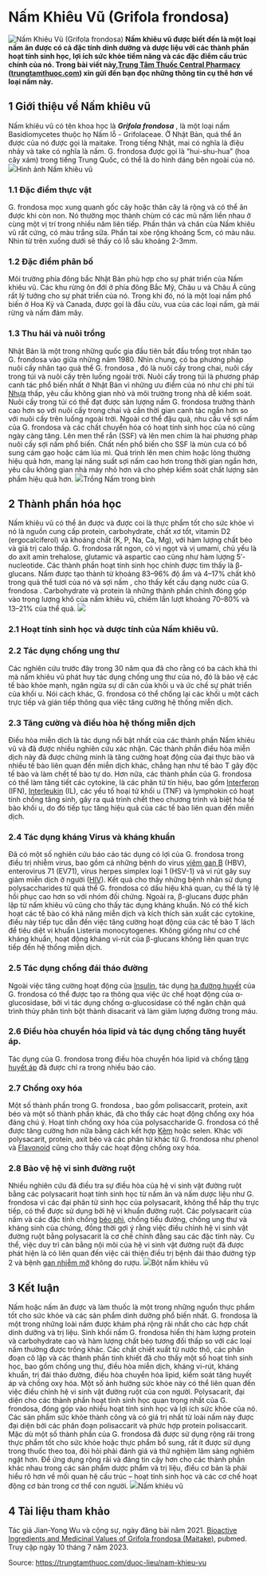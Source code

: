 # Nấm Khiêu Vũ (Grifola frondosa)

![Nấm Khiêu Vũ \(Grifola frondosa\)](https://trungtamthuoc.com/images/others/nam-khieu-vu-3-0220.jpg)
**Nấm khiêu vũ được biết đến là một loại nấm ăn được có cả đặc tính dinh dưỡng và dược liệu với các thành phần hoạt tính sinh học, lợi ích sức khỏe tiềm năng và các đặc điểm cấu trúc chính của nó. Trong bài viết này,[Trung Tâm Thuốc Central Pharmacy](https://trungtamthuoc.com/ "Trung Tâm Thuốc Central Pharmacy") ([trungtamthuoc.com](https://trungtamthuoc.com/ "trungtamthuoc.com")) xin gửi đến bạn đọc những thông tin cụ thể hơn về loại nấm này.**
##  1 Giới thiệu về Nấm khiêu vũ
Nấm khiêu vũ có tên khoa học là _**Grifola frondosa**_ , là một loại nấm Basidiomycetes thuộc họ Nấm lỗ - Grifolaceae. Ở Nhật Bản, quả thể ăn được của nó được gọi là maitake.
Trong tiếng Nhật, mai có nghĩa là điệu nhảy và take có nghĩa là nấm. G. frondosa được gọi là “hui-shu-hua” (hoa cây xám) trong tiếng Trung Quốc, có thể là do hình dáng bên ngoài của nó. 
![](https://trungtamthuoc.com/images/item/nam-khieu-vu-1.jpg)Hình ảnh Nấm khiêu vũ
### 1.1 Đặc điểm thực vật
G. frondosa mọc xung quanh gốc cây hoặc thân cây lá rộng và có thể ăn được khi còn non.
Nó thường mọc thành chùm có các mũ nấm liền nhau ở cùng một vị trí trong nhiều năm liên tiếp. Phần thân và chân của Nấm khiêu vũ rất cứng, có màu trắng sữa. Phần tai xòe rộng khoảng 5cm, có màu nâu. Nhìn từ trên xuống dưới sẽ thấy có lỗ sâu khoảng 2-3mm.
### 1.2 Đặc điểm phân bố
Môi trường phía đông bắc Nhật Bản phù hợp cho sự phát triển của Nấm khiêu vũ. Các khu rừng ôn đới ở phía đông Bắc Mỹ, Châu u và Châu Á cũng rất lý tưởng cho sự phát triển của nó. Trong khi đó, nó là một loại nấm phổ biến ở Hoa Kỳ và Canada, được gọi là đầu cừu, vua của các loại nấm, gà mái rừng và nấm đám mây.
### 1.3 Thu hái và nuôi trồng
Nhật Bản là một trong những quốc gia đầu tiên bắt đầu trồng trọt nhân tạo G. frondosa vào giữa những năm 1980. Nhìn chung, có ba phương pháp nuôi cấy nhân tạo quả thể G. frondosa , đó là nuôi cấy trong chai, nuôi cấy trong túi và nuôi cấy trên luống ngoài trời. Nuôi cấy trong túi là phương pháp canh tác phổ biến nhất ở Nhật Bản vì những ưu điểm của nó như chi phí túi [Nhựa](https://trungtamthuoc.com/hoat-chat/nhua "Nhựa") thấp, yêu cầu không gian nhỏ và môi trường trong nhà dễ kiểm soát. Nuôi cấy trong túi có thể đạt được sản lượng nấm G. frondosa trưởng thành cao hơn so với nuôi cấy trong chai và cần thời gian canh tác ngắn hơn so với nuôi cấy trên luống ngoài trời.
Ngoài cơ thể đậu quả, nhu cầu về sợi nấm của G. frondosa và các chất chuyển hóa có hoạt tính sinh học của nó cũng ngày càng tăng. Lên men thể rắn (SSF) và lên men chìm là hai phương pháp nuôi cấy sợi nấm phổ biến. Chất nền phổ biến cho SSF là mùn cưa có bổ sung cám gạo hoặc cám lúa mì. Quá trình lên men chìm hoặc lỏng thường hiệu quả hơn, mang lại năng suất sợi nấm cao hơn trong thời gian ngắn hơn, yêu cầu không gian nhà máy nhỏ hơn và cho phép kiểm soát chất lượng sản phẩm hiệu quả hơn.
![](https://trungtamthuoc.com/images/item/nam-khieu-vu-2.jpg)Trồng Nấm trong bình
##  2 Thành phần hóa học
Nấm khiêu vũ có thể ăn được và được coi là thực phẩm tốt cho sức khỏe vì nó là nguồn cung cấp protein, carbohydrate, chất xơ tốt, vitamin D2 (ergocalciferol) và khoáng chất (K, P, Na, Ca, Mg), với hàm lượng chất béo và giá trị calo thấp. G. frondosa rất ngon, có vị ngọt và vị umami, chủ yếu là do axit amin trehalose, glutamic và aspartic cao cũng như hàm lượng 5′-nucleotide. Các thành phần hoạt tính sinh học chính được tìm thấy là β-glucans.
Nấm được tạo thành từ khoảng 83–96% độ ẩm và 4–17% chất khô trong quả thể tươi của nó và sợi nấm , cho thấy kết cấu dạng nước của G. frondosa . Carbohydrate và protein là những thành phần chính đóng góp vào trọng lượng khô của nấm khiêu vũ, chiếm lần lượt khoảng 70–80% và 13–21% của thể quả.
![](https://trungtamthuoc.com/images/item/nam-khieu-vu-4.jpg)
### 2.1 Hoạt tính sinh học và dược tính của Nấm khiêu vũ.
### 2.2 Tác dụng chống ung thư
Các nghiên cứu trước đây trong 30 năm qua đã cho rằng có ba cách khả thi mà nấm khiêu vũ phát huy tác dụng chống ung thư của nó, đó là bảo vệ các tế bào khỏe mạnh, ngăn ngừa sự di căn của khối u và ức chế sự phát triển của khối u. Nói cách khác, G. frondosa có thể chống lại các khối u một cách trực tiếp và gián tiếp thông qua việc tăng cường hệ thống miễn dịch.
### 2.3 Tăng cường và điều hòa hệ thống miễn dịch
Điều hòa miễn dịch là tác dụng nổi bật nhất của các thành phần Nấm khiêu vũ và đã được nhiều nghiên cứu xác nhận. Các thành phần điều hòa miễn dịch này đã được chứng minh là tăng cường hoạt động của đại thực bào và nhiều tế bào liên quan đến miễn dịch khác, chẳng hạn như tế bào T gây độc tế bào và làm chết tế bào tự do. Hơn nữa, các thành phần của G. frondosa có thể làm tăng tiết các cytokine, là các phân tử tín hiệu, bao gồm [Interferon](https://trungtamthuoc.com/hoat-chat/interferon "Interferon") (IFN), [Interleukin](https://trungtamthuoc.com/hoat-chat/aldesleukin "Interleukin") (IL), các yếu tố hoại tử khối u (TNF) và lymphokin có hoạt tính chống tăng sinh, gây ra quá trình chết theo chương trình và biệt hóa tế bào khối u, do đó tiếp tục tăng hiệu quả của các tế bào liên quan đến miễn dịch.
### 2.4 Tác dụng kháng Virus và kháng khuẩn
Đã có một số nghiên cứu báo cáo tác dụng có lợi của G. frondosa trong điều trị nhiễm virus, bao gồm cả những bệnh do virus [viêm gan B](https://trungtamthuoc.com/bai-viet/viem-gan-vi-rut-b "viêm gan B") (HBV), enterovirus 71 (EV71), virus herpes simplex loại 1 (HSV-1) và vi rút gây suy giảm miễn dịch ở người ([HIV](https://trungtamthuoc.com/bai-viet/chan-doan-va-dieu-tri-hivaids "HIV")). Kết quả cho thấy những bệnh nhân sử dụng polysaccharides từ quả thể G. frondosa có dấu hiệu khả quan, cụ thể là tỷ lệ hồi phục cao hơn so với nhóm đối chứng.
Ngoài ra, β-glucans được phân lập từ nấm khiêu vũ cũng cho thấy tác dụng kháng khuẩn. Nó có thể kích hoạt các tế bào có khả năng miễn dịch và kích thích sản xuất các cytokine, điều này tiếp tục dẫn đến việc tăng cường hoạt động của các tế bào T lách để tiêu diệt vi khuẩn Listeria monocytogenes. Không giống như cơ chế kháng khuẩn, hoạt động kháng vi-rút của β-glucans không liên quan trực tiếp đến hệ thống miễn dịch.
### 2.5 Tác dụng chống đái tháo đường
Ngoài việc tăng cường hoạt động của [Insulin](https://trungtamthuoc.com/hoat-chat/insulin "Insulin"), tác dụng [hạ đường huyết](https://trungtamthuoc.com/bai-viet/ha-glucose-mau "hạ đường huyết") của G. frondosa có thể được tạo ra thông qua việc ức chế hoạt động của α-glucosidase, bởi vì tác dụng chống α-glucosidase có thể ngăn chặn quá trình thủy phân tinh bột thành disacarit và làm giảm lượng đường trong máu.
### 2.6 Điều hòa chuyển hóa lipid và tác dụng chống tăng huyết áp.
Tác dụng của G. frondosa trong điều hòa chuyển hóa lipid và chống [tăng huyết áp](https://trungtamthuoc.com/bai-viet/tang-huyet-ap-thong-tin-ve-benh-danh-cho-benh-nhan "tăng huyết áp") đã được chỉ ra trong nhiều báo cáo.
### 2.7 Chống oxy hóa
Một số thành phần trong G. frondosa , bao gồm polisaccarit, protein, axit béo và một số thành phần khác, đã cho thấy các hoạt động chống oxy hóa đáng chú ý. Hoạt tính chống oxy hóa của polysaccharide G. frondosa có thể được tăng cường hơn nữa bằng cách kết hợp [Kẽm](https://trungtamthuoc.com/hoat-chat/kem "Kẽm") hoặc selen. Khác với polysacarit, protein, axit béo và các phân tử khác từ G. frondosa như phenol và [Flavonoid](https://trungtamthuoc.com/hoat-chat/flavonoid "Flavonoid") cũng cho thấy các hoạt động chống oxy hóa.
### 2.8 Bảo vệ hệ vi sinh đường ruột
Nhiều nghiên cứu đã điều tra sự điều hòa của hệ vi sinh vật đường ruột bằng các polysacarit hoạt tính sinh học từ nấm ăn và nấm dược liệu như G. frondosa vì các đại phân tử sinh học của polysacarit, không thể hấp thụ trực tiếp, có thể được sử dụng bởi hệ vi khuẩn đường ruột.
Các polysacarit của nấm và các đặc tính chống [béo phì](https://trungtamthuoc.com/bai-viet/benh-beo-phi "béo phì"), chống tiểu đường, chống ung thư và kháng sinh của chúng, đồng thời gợi ý rằng việc điều chỉnh hệ vi sinh vật đường ruột bằng polysacarit là cơ chế chính đằng sau các đặc tính này. Cụ thể, việc duy trì cân bằng nội môi của hệ vi sinh vật đường ruột đã được phát hiện là có liên quan đến việc cải thiện điều trị bệnh đái tháo đường týp 2 và bệnh [gan nhiễm mỡ](https://trungtamthuoc.com/bai-viet/gan-nhiem-mo-do-thuoc-va-chat-doc-hoa-hoc "gan nhiễm mỡ") không do rượu.
![](https://trungtamthuoc.com/images/item/nam-khieu-vu-5.jpg)Bột nấm khiêu vũ
##  3 Kết luận
Nấm hoặc nấm ăn được và làm thuốc là một trong những nguồn thực phẩm tốt cho sức khỏe và các sản phẩm dinh dưỡng phổ biến nhất. G. frondosa là một trong những loài nấm được khám phá rộng rãi nhất cho các hợp chất dinh dưỡng và trị liệu. Sinh khối nấm G. frondosa hiển thị hàm lượng protein và carbohydrate cao và hàm lượng chất béo tương đối thấp so với các loại nấm thường được trồng khác. Các chất chiết xuất từ ​​nước thô, các phân đoạn cô lập và các thành phần tinh khiết đã cho thấy một số hoạt tính sinh học, bao gồm chống ung thư, điều hòa miễn dịch, kháng vi-rút, kháng khuẩn, trị đái tháo đường, điều hòa chuyển hóa lipid, kiểm soát tăng huyết áp và chống oxy hóa. Một số ảnh hưởng sức khỏe này có thể liên quan đến việc điều chỉnh hệ vi sinh vật đường ruột của con người. Polysacarit, đại diện cho các thành phần hoạt tính sinh học quan trọng nhất của G. frondosa, đóng góp vào nhiều hoạt tính sinh học và lợi ích sức khỏe của nó. Các sản phẩm sức khỏe thành công và có giá trị nhất từ ​​loài nấm này được đại diện bởi các phân đoạn polisaccarit và phức hợp protein polisaccarit.
Mặc dù một số thành phần của G. frondosa đã được sử dụng rộng rãi trong thực phẩm tốt cho sức khỏe hoặc thực phẩm bổ sung, rất ít được sử dụng trong thuốc theo toa, đòi hỏi phải đánh giá và thử nghiệm lâm sàng nghiêm ngặt hơn. Để ứng dụng rộng rãi và đáng tin cậy hơn cho các thành phần khác nhau trong các sản phẩm dược phẩm và trị liệu, điều cơ bản là phải hiểu rõ hơn về mối quan hệ cấu trúc – hoạt tính sinh học và các cơ chế hoạt động cơ bản trong cơ thể con người.
![](https://trungtamthuoc.com/images/item/nam-khieu-vu-6.jpg)Nấm khiêu vũ
##  4 Tài liệu tham khảo
Tác giả Jian-Yong Wu và cộng sự, ngày đăng bài năm 2021. [Bioactive Ingredients and Medicinal Values of Grifola frondosa (Maitake)](https://www.ncbi.nlm.nih.gov/pmc/articles/PMC7824844/), pubmed. Truy cập ngày 10 tháng 7 năm 2023.


Source: https://trungtamthuoc.com/duoc-lieu/nam-khieu-vu